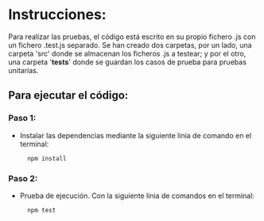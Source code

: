 # Instrucciones:

Para realizar las pruebas, el código está escrito en su propio fichero .js con un fichero .test.js separado. Se han creado dos carpetas, por un lado, una carpeta 'src' donde se almacenan los ficheros .js a testear; y por el otro, una carpeta '__tests__' donde se guardan los casos de prueba para pruebas unitarias.

## Para ejecutar el código:

### Paso 1:

- Instalar las dependencias mediante la siguiente línia de comando en el terminal:

        npm install

### Paso 2:

- Prueba de ejecución. Con la siguiente línia de comandos en el terminal:

        npm test

